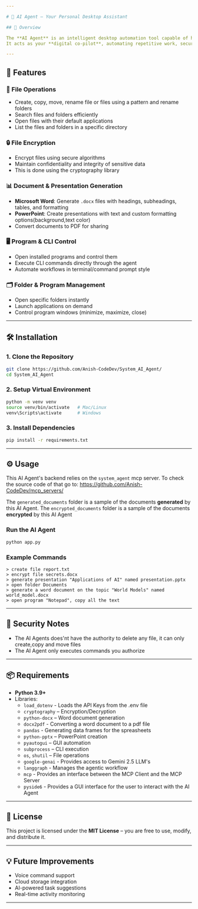 ```yaml
---

# 🧠 AI Agent – Your Personal Desktop Assistant

## 📌 Overview

The **AI Agent** is an intelligent desktop automation tool capable of handling a wide range of tasks, from file management to document creation and even application control.
It acts as your **digital co-pilot**, automating repetitive work, securely managing files, and streamlining day-to-day operations.

---
```


## 🚀 Features

### 📂 File Operations

* Create, copy, move, rename file or files using a pattern and rename folders
* Search files and folders efficiently
* Open files with their default applications
* List the files and folders in a specific directory

### 🔒 File Encryption

* Encrypt files using secure algorithms
* Maintain confidentiality and integrity of sensitive data
* This is done using the cryptography library

### 📊 Document & Presentation Generation

* **Microsoft Word**: Generate `.docx` files with headings, subheadings, tables, and formatting
* **PowerPoint**: Create presentations with text and custom formatting options(background,text color)
* Convert documents to PDF for sharing

### 🖥 Program & CLI Control

* Open installed programs and control them
* Execute CLI commands directly through the agent
* Automate workflows in terminal/command prompt style

### 🗂 Folder & Program Management

* Open specific folders instantly
* Launch applications on demand
* Control program windows (minimize, maximize, close)

---

## 🛠 Installation

### **1. Clone the Repository**

```bash
git clone https://github.com/Anish-CodeDev/System_AI_Agent/
cd System_AI_Agent
```
### **2. Setup Virtual Environment**

```bash
python -m venv venv
source venv/bin/activate   # Mac/Linux
venv\Scripts\activate      # Windows
```
### **3. Install Dependencies**

```bash
pip install -r requirements.txt
```



---

## ⚙️ Usage
This AI Agent's backend relies on the `system_agent` mcp server. To check the source code of that go to: https://github.com/Anish-CodeDev/mcp_servers/

The `generated_documents` folder is a sample of the documents **generated** by this AI Agent.
The `encrypted_documents` folder is a sample of the documents **encrypted** by this AI Agent

### **Run the AI Agent**

```bash
python app.py
```

### **Example Commands**

```plaintext
> create file report.txt
> encrypt file secrets.docx
> generate presentation "Applications of AI" named presentation.pptx
> open folder Documents
> generate a word document on the topic "World Models" named world_model.docx
> open program "Notepad", copy all the text
```

---

## 🔐 Security Notes

* The AI Agents does'nt have the authority to delete any file, it can only create,copy and move files
* The AI Agent only executes commands you authorize

---

## 📦 Requirements

* **Python 3.9+**
* Libraries:
  * `load_dotenv` - Loads the API Keys from the .env file
  * `cryptography` – Encryption/Decryption
  * `python-docx` – Word document generation
  * `docx2pdf` - Converting a word document to a pdf file
  * `pandas` - Generating data frames for the spreasheets
  * `python-pptx` – PowerPoint creation
  * `pyautogui` – GUI automation
  * `subprocess` – CLI execution
  * `os`, `shutil` – File operations
  * `google-genai` - Provides access to Gemini 2.5 LLM's
  * `langgraph` - Manages the agentic workflow
  * `mcp` - Provides an interface between the MCP Client and the MCP Server
  * `pyside6` - Provides a GUI interface for the user to interact with the AI Agent

---

## 📜 License

This project is licensed under the **MIT License** – you are free to use, modify, and distribute it.

---

## 💡 Future Improvements

* Voice command support
* Cloud storage integration
* AI-powered task suggestions
* Real-time activity monitoring
---
